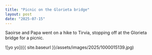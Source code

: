 ```yaml
---
title: "Picnic on the Glorieta bridge"
layout: post
date: "2025-07-15"
---
```


Saoirse and Papa went on a hike to Tirvia, stopping off at the Glorieta bridge for a picnic.

![yo yo]({{ site.baseurl }}/assets/images/2025/1000015139.jpg)
